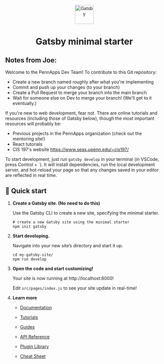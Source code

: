 <p align="center">
  <a href="https://www.gatsbyjs.com/?utm_source=starter&utm_medium=readme&utm_campaign=minimal-starter">
    <img alt="Gatsby" src="https://www.gatsbyjs.com/Gatsby-Monogram.svg" width="60" />
  </a>
</p>
<h1 align="center">
  Gatsby minimal starter
</h1>

## Notes from Joe:

Welcome to the PennApps Dev Team! To contribute to this Git repository:

  - Create a new branch named roughly after what you're implementing
  - Commit and push up your changes (to your branch)
  - Create a Pull Request to merge your branch into the main branch
  - Wait for someone else on Dev to merge your branch! (We'll get to it eventually.)

If you're new to web development, fear not. There are online tutorials and resources (including those of Gatsby below), though the most important resources will probably be:
  - Previous projects in the PennApps organization (check out the mentoring site!)
  - React tutorials
  - CIS 197's website https://www.seas.upenn.edu/~cis197/

To start development, just run `gatsby develop` in your terminal (in VSCode, press Control + \`). It will install dependencies, run the local development server, and hot-reload your page so that any changes saved in your editor are reflected in real time.

## 🚀 Quick start

1.  **Create a Gatsby site. (No need to do this)**

    Use the Gatsby CLI to create a new site, specifying the minimal starter.

    ```shell
    # create a new Gatsby site using the minimal starter
    npm init gatsby
    ```

2.  **Start developing.**

    Navigate into your new site’s directory and start it up.

    ```shell
    cd my-gatsby-site/
    npm run develop
    ```

3.  **Open the code and start customizing!**

    Your site is now running at http://localhost:8000!

    Edit `src/pages/index.js` to see your site update in real-time!

4.  **Learn more**

    - [Documentation](https://www.gatsbyjs.com/docs/?utm_source=starter&utm_medium=readme&utm_campaign=minimal-starter)

    - [Tutorials](https://www.gatsbyjs.com/tutorial/?utm_source=starter&utm_medium=readme&utm_campaign=minimal-starter)

    - [Guides](https://www.gatsbyjs.com/tutorial/?utm_source=starter&utm_medium=readme&utm_campaign=minimal-starter)

    - [API Reference](https://www.gatsbyjs.com/docs/api-reference/?utm_source=starter&utm_medium=readme&utm_campaign=minimal-starter)

    - [Plugin Library](https://www.gatsbyjs.com/plugins?utm_source=starter&utm_medium=readme&utm_campaign=minimal-starter)

    - [Cheat Sheet](https://www.gatsbyjs.com/docs/cheat-sheet/?utm_source=starter&utm_medium=readme&utm_campaign=minimal-starter)

